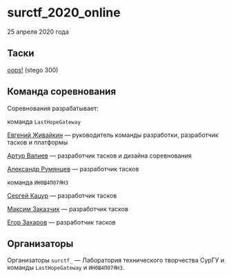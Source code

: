 # surctf_2020_online

25 апреля 2020 года

## Таски

[oops!](tasks/oops/) (stego 300)

## Команда соревнования

Соревнования разрабатывает: 

команда `LastHopeGateway`

[Евгений Живайкин](https://github.com/EZhivaikin) — руководитель команды разработки, разработчик тасков и платформы

[Артур Валиев](https://github.com/hopelessDev) — разработчик тасков и дизайна соревнования

[Александр Румянцев](https://github.com/awakentrue) — разработчик тасков

команда `ИН0Ш4П07ЯН3`

[Сергей Кацур](https://github.com/richkats) — разработчик тасков

[Максим Заказчик](https://github.com/s4lat) — разработчик тасков

[Егор Захаров](https://github.com/pigadoor) — разработчик тасков

## Организаторы

Организаторы `surctf_` — Лаборатория технического творчества СурГУ и команды `LastHopeGateway` и `ИН0Ш4П07ЯН3`.

